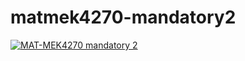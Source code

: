 # matmek4270-mandatory2

[![MAT-MEK4270 mandatory 2](https://github.com/hishemok/mandatory2/actions/workflows/main.yml/badge.svg)](https://github.com/hishemok/mandatory2/actions/workflows/main.yml)
